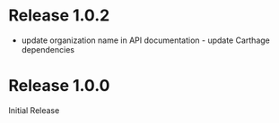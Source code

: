 # Release 1.0.2
- update organization name in API documentation - update Carthage dependencies

# Release 1.0.0
Initial Release

